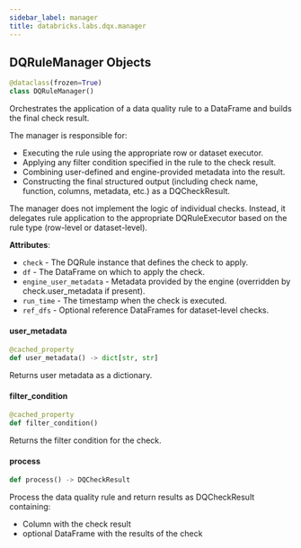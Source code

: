 ```yaml
---
sidebar_label: manager
title: databricks.labs.dqx.manager
---
```


## DQRuleManager Objects

```python
@dataclass(frozen=True)
class DQRuleManager()
```

Orchestrates the application of a data quality rule to a DataFrame and builds the final check result.

The manager is responsible for:
- Executing the rule using the appropriate row or dataset executor.
- Applying any filter condition specified in the rule to the check result.
- Combining user-defined and engine-provided metadata into the result.
- Constructing the final structured output (including check name, function, columns, metadata, etc.)
as a DQCheckResult.

The manager does not implement the logic of individual checks. Instead, it delegates
rule application to the appropriate DQRuleExecutor based on the rule type (row-level or dataset-level).

**Attributes**:

- `check` - The DQRule instance that defines the check to apply.
- `df` - The DataFrame on which to apply the check.
- `engine_user_metadata` - Metadata provided by the engine (overridden by check.user_metadata if present).
- `run_time` - The timestamp when the check is executed.
- `ref_dfs` - Optional reference DataFrames for dataset-level checks.

#### user\_metadata

```python
@cached_property
def user_metadata() -> dict[str, str]
```

Returns user metadata as a dictionary.

#### filter\_condition

```python
@cached_property
def filter_condition()
```

Returns the filter condition for the check.

#### process

```python
def process() -> DQCheckResult
```

Process the data quality rule and return results as DQCheckResult containing:
- Column with the check result
- optional DataFrame with the results of the check


